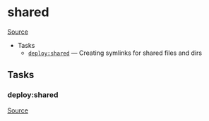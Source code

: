 <!-- DO NOT EDIT THIS FILE! -->
<!-- Instead edit recipe/deploy/shared.php -->
<!-- Then run bin/docgen -->

# shared

[Source](/recipe/deploy/shared.php)



* Tasks
  * [`deploy:shared`](#deployshared) — Creating symlinks for shared files and dirs


## Tasks
### deploy:shared
[Source](https://github.com/deployphp/deployer/search?q=deploy%3Ashared+in%3Afile+language%3Aphp+path%3Arecipe%2Fdeploy+filename%3Ashared.php)



